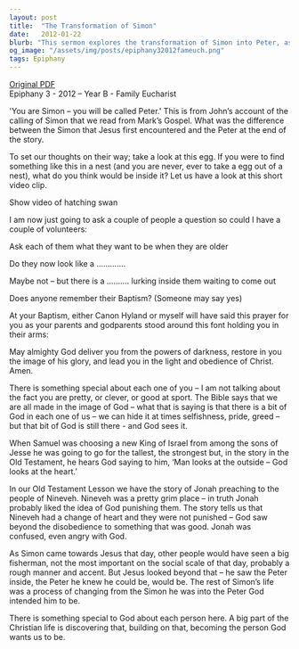 ```yaml
---
layout: post
title:  "The Transformation of Simon"
date:   2012-01-22
blurb: "This sermon explores the transformation of Simon into Peter, as told in the Gospel of Mark. It uses the metaphor of an egg hatching into a swan to illustrate the potential for change and growth within each individual. The sermon emphasizes that God sees beyond our external appearances and values the inherent goodness within us."
og_image: "/assets/img/posts/epiphany32012fameuch.png"
tags: Epiphany
---
```

[Original PDF](/assets/pdf/epiphany32012fameuch.pdf)    
Epiphany 3 - 2012 – Year B - Family Eucharist

'You are Simon – you will be called Peter.' This is from John’s account of the calling of Simon that we read from Mark’s Gospel. What was the difference between the Simon that Jesus first encountered and the Peter at the end of the story.

To set our thoughts on their way; take a look at this egg. If you were to find something like this in a nest (and you are never, ever to take a egg out of a nest), what do you think would be inside it? Let us have a look at this short video clip.

Show video of hatching swan

I am now just going to ask a couple of people a question so could I have a couple of volunteers:

Ask each of them what they want to be when they are older

Do they now look like a ………….

Maybe not – but there is a ………. lurking inside them waiting to come out

Does anyone remember their Baptism? (Someone may say yes)

At your Baptism, either Canon Hyland or myself will have said this prayer for you as your parents and godparents stood around this font holding you in their arms:

May almighty God deliver you from the powers of darkness,
restore in you the image of his glory,
and lead you in the light and obedience of Christ. Amen.

There is something special about each one of you – I am not talking about the fact you are pretty, or clever, or good at sport. The Bible says that we are all made in the image of God – what that is saying is that there is a bit of God in each one of us – we can hide it at times selfishness, pride, greed – but that bit of God is still there - and God sees it.

When Samuel was choosing a new King of Israel from among the sons of Jesse he was going to go for the tallest, the strongest but, in the story in the Old Testament, he hears God saying to him, ‘Man looks at the outside – God looks at the heart.’

In our Old Testament Lesson we have the story of Jonah preaching to the people of Nineveh. Nineveh was a pretty grim place – in truth Jonah probably liked the idea of God punishing them. The story tells us that Nineveh had a change of heart and they were not punished – God saw beyond the disobedience to something that was good. Jonah was confused, even angry with God.

As Simon came towards Jesus that day, other people would have seen a big fisherman, not the most important on the social scale of that day, probably a rough manner and accent. But Jesus looked beyond that – he saw the Peter inside, the Peter he knew he could be, would be. The rest of Simon’s life was a process of changing from the Simon he was into the Peter God intended him to be.

There is something special to God about each person here. A big part of the Christian life is discovering that, building on that, becoming the person God wants us to be.
